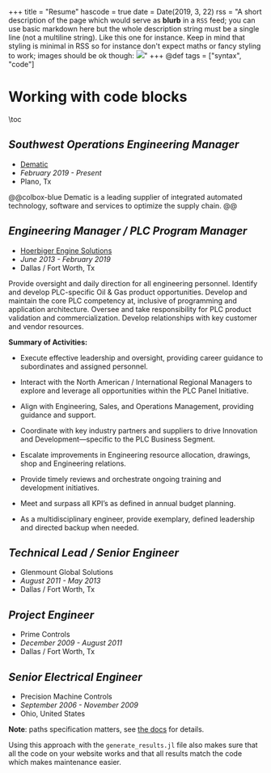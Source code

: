 +++
title = "Resume"
hascode = true
date = Date(2019, 3, 22)
rss = "A short description of the page which would serve as **blurb** in a `RSS` feed; you can use basic markdown here but the whole description string must be a single line (not a multiline string). Like this one for instance. Keep in mind that styling is minimal in RSS so for instance don't expect maths or fancy styling to work; images should be ok though: ![](https://upload.wikimedia.org/wikipedia/en/3/32/Rick_and_Morty_opening_credits.jpeg)"
+++
@def tags = ["syntax", "code"]

# Working with code blocks

\toc


## **_Southwest Operations  Engineering Manager_**
* [Dematic](https://www.dematic.com/)
* _February 2019 - Present_
* Plano, Tx

@@colbox-blue
Dematic is a leading supplier of integrated automated technology, software and services to optimize the supply chain.
@@


## **_Engineering Manager / PLC Program Manager_**
* [Hoerbiger Engine Solutions](https://www.hoerbiger.com/)
* _June 2013 - February 2019_
* Dallas / Fort Worth, Tx

Provide oversight and daily direction for all engineering personnel. Identify and develop PLC-specific Oil & Gas product opportunities. Develop and maintain the core PLC competency at, inclusive of programming and application architecture. Oversee and take responsibility for PLC product validation and commercialization. Develop relationships with key customer and vendor resources.  

__Summary of Activities:__


- Execute effective leadership and oversight, providing career guidance to subordinates and assigned personnel.

- Interact with the North American / International Regional Managers to explore and leverage all opportunities within the PLC Panel Initiative. 

- Align with Engineering, Sales, and Operations Management, providing guidance and support. 

- Coordinate with key industry partners and suppliers to drive Innovation and Development—specific to the PLC Business Segment.

- Escalate improvements in Engineering resource allocation, drawings, shop and Engineering relations. 

- Provide timely reviews and orchestrate ongoing training and development initiatives.

- Meet and surpass all KPI’s as defined in annual budget planning.

- As a multidisciplinary engineer, provide exemplary, defined leadership and directed backup when needed.


## **_Technical Lead / Senior Engineer_**
* Glenmount Global Solutions
* _August 2011 - May 2013_
* Dallas / Fort Worth, Tx


## **_Project Engineer_**
* Prime Controls
* _December 2009 - August 2011_
* Dallas / Fort Worth, Tx

## **_Senior Electrical Engineer_**
* Precision Machine Controls
* _September 2006 - November 2009_
*  Ohio, United States

**Note**: paths specification matters, see [the docs](https://tlienart.github.io/franklindocs/code/index.html#more_on_paths) for details.

Using this approach with the `generate_results.jl` file also makes sure that all the code on your website works and that all results match the code which makes maintenance easier.
